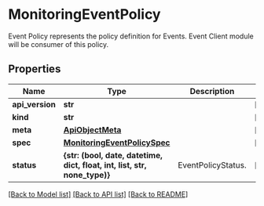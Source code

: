 # MonitoringEventPolicy

Event Policy represents the policy definition for Events. Event Client module will be consumer of this policy.
## Properties
Name | Type | Description | Notes
------------ | ------------- | ------------- | -------------
**api_version** | **str** |  | [optional] 
**kind** | **str** |  | [optional] 
**meta** | [**ApiObjectMeta**](ApiObjectMeta.md) |  | [optional] 
**spec** | [**MonitoringEventPolicySpec**](MonitoringEventPolicySpec.md) |  | [optional] 
**status** | **{str: (bool, date, datetime, dict, float, int, list, str, none_type)}** | EventPolicyStatus. | [optional] 

[[Back to Model list]](../README.md#documentation-for-models) [[Back to API list]](../README.md#documentation-for-api-endpoints) [[Back to README]](../README.md)


